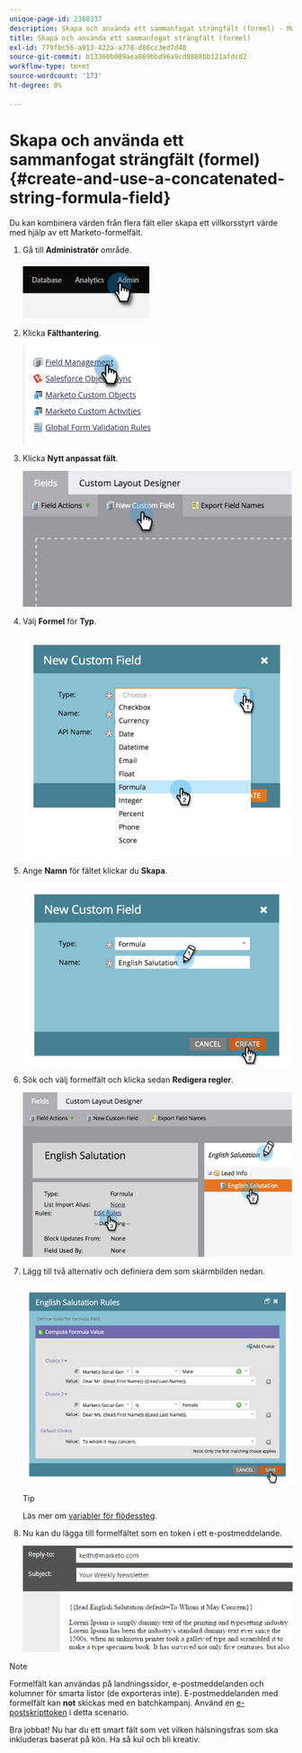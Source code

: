 ```yaml
---
unique-page-id: 2360337
description: Skapa och använda ett sammanfogat strängfält (formel) - Marketo Docs - produktdokumentation
title: Skapa och använda ett sammanfogat strängfält (formel)
exl-id: 779fbc56-a913-422a-a778-d86cc3ed7d48
source-git-commit: b13360b009aea869bbd96a9cd0888bb121afdcd2
workflow-type: tm+mt
source-wordcount: '173'
ht-degree: 0%

---
```


# Skapa och använda ett sammanfogat strängfält (formel) {#create-and-use-a-concatenated-string-formula-field}

Du kan kombinera värden från flera fält eller skapa ett villkorsstyrt värde med hjälp av ett Marketo-formelfält.

1. Gå till **Administratör** område.

   ![](assets/create-and-use-a-concatenated-string-formula-field-1.png)

1. Klicka **Fälthantering**.

   ![](assets/create-and-use-a-concatenated-string-formula-field-2.png)

1. Klicka **Nytt anpassat fält**.

   ![](assets/create-and-use-a-concatenated-string-formula-field-3.png)

1. Välj **Formel** för **Typ**.

   ![](assets/create-and-use-a-concatenated-string-formula-field-4.png)

1. Ange **Namn** för fältet klickar du **Skapa**.

   ![](assets/create-and-use-a-concatenated-string-formula-field-5.png)

1. Sök och välj formelfält och klicka sedan **Redigera regler**.

   ![](assets/create-and-use-a-concatenated-string-formula-field-6.png)

1. Lägg till två alternativ och definiera dem som skärmbilden nedan.

   ![](assets/create-and-use-a-concatenated-string-formula-field-7.png)

   >[!TIP]
   >
   >Läs mer om [variabler för flödessteg](/help/marketo/product-docs/core-marketo-concepts/smart-campaigns/flow-actions/use-tokens-in-flow-steps.md).

1. Nu kan du lägga till formelfältet som en token i ett e-postmeddelande.

   ![](assets/create-and-use-a-concatenated-string-formula-field-8.png)

>[!NOTE]
>
>Formelfält kan användas på landningssidor, e-postmeddelanden och kolumner för smarta listor (de exporteras inte). E-postmeddelanden med formelfält kan **not** skickas med en batchkampanj. Använd en [e-postskripttoken](/help/marketo/product-docs/email-marketing/general/using-tokens/create-an-email-script-token.md) i detta scenario.

Bra jobbat! Nu har du ett smart fält som vet vilken hälsningsfras som ska inkluderas baserat på kön. Ha så kul och bli kreativ.
